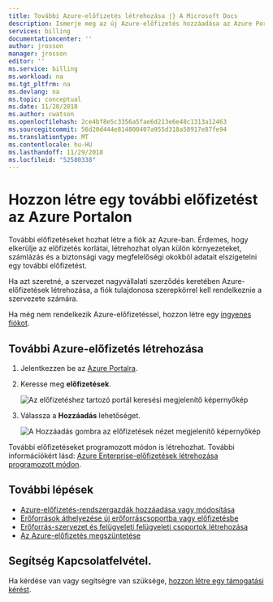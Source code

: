 ```yaml
---
title: További Azure-előfizetés létrehozása |} A Microsoft Docs
description: Ismerje meg az új Azure-előfizetés hozzáadása az Azure Portalon.
services: billing
documentationcenter: ''
author: jrosson
manager: jrosson
editor: ''
ms.service: billing
ms.workload: na
ms.tgt_pltfrm: na
ms.devlang: na
ms.topic: conceptual
ms.date: 11/28/2018
ms.author: cwatson
ms.openlocfilehash: 2ce4bf8e5c3356a5fae6d213e6e48c1313a12463
ms.sourcegitcommit: 56d20d444e814800407a955d318a58917e87fe94
ms.translationtype: MT
ms.contentlocale: hu-HU
ms.lasthandoff: 11/29/2018
ms.locfileid: "52580338"
---
```

# <a name="create-an-additional-subscription-in-the-azure-portal"></a>Hozzon létre egy további előfizetést az Azure Portalon

További előfizetéseket hozhat létre a fiók az Azure-ban. Érdemes, hogy elkerülje az előfizetés korlátai, létrehozhat olyan külön környezeteket, számlázás és a biztonsági vagy megfelelőségi okokból adatait elszigetelni egy további előfizetést.

Ha azt szeretné, a szervezet nagyvállalati szerződés keretében Azure-előfizetések létrehozása, a fiók tulajdonosa szerepkörrel kell rendelkeznie a szervezete számára.

Ha még nem rendelkezik Azure-előfizetéssel, hozzon létre egy [ingyenes fiókot](https://azure.microsoft.com/free).

## <a name="create-an-additional-azure-subscription"></a>További Azure-előfizetés létrehozása

1. Jelentkezzen be az [Azure Portalra](https://portal.azure.com).
1. Keresse meg **előfizetések**.

   ![Az előfizetéshez tartozó portál keresési megjelenítő képernyőkép](./media/billing-create-subscription/billing-search-subscription-portal.png)

1. Válassza a **Hozzáadás** lehetőséget.

   ![A Hozzáadás gombra az előfizetések nézet megjelenítő képernyőkép](./media/billing-create-subscription/subscription-add.png)

További előfizetéseket programozott módon is létrehozhat. További információkért lásd: [Azure Enterprise-előfizetések létrehozása programozott módon](../azure-resource-manager/programmatically-create-subscription.md).

## <a name="next-steps"></a>További lépések

- [Azure-előfizetés-rendszergazdák hozzáadása vagy módosítása](billing-add-change-azure-subscription-administrator.md)
- [Erőforrások áthelyezése új erőforráscsoportba vagy előfizetésbe](../azure-resource-manager/resource-group-move-resources.md?toc=/azure/billing/TOC.json)
- [Erőforrás-szervezet és felügyeleti felügyeleti csoportok létrehozása](../governance/management-groups/create.md?toc=/azure/billing/TOC.json)
- [Az Azure-előfizetés megszüntetése](billing-how-to-cancel-azure-subscription.md)

## <a name="need-help-contact-us"></a>Segítség Kapcsolatfelvétel.

Ha kérdése van vagy segítségre van szüksége, [hozzon létre egy támogatási kérést](https://portal.azure.com/#blade/Microsoft_Azure_Support/HelpAndSupportBlade/newsupportrequest).
